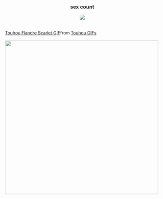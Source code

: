 <div>
  <div align="center">
    <h3>sex count</h3>
    <img src="https://profile-counter.glitch.me/DRainEm0/count.svg"/>
  </div>
</div>
<br clear="both"/>
<br clear="both"/>
<div class="tenor-gif-embed" data-postid="24723197" data-share-method="host" data-aspect-ratio="1" data-width="100%"><a href="https://tenor.com/view/touhou-flandre-scarlet-cocotale-gif-24723197">Touhou Flandre Scarlet GIF</a>from <a href="https://tenor.com/search/touhou-gifs">Touhou GIFs</a></div> <script type="text/javascript" async src="https://tenor.com/embed.js"></script>
<br clear="both"/>
<div>
  <img align="center" height="500" src="https://www.gifcen.com/wp-content/uploads/2022/05/shadow-the-hedgehog-gif-7.gif"/>
</div>

